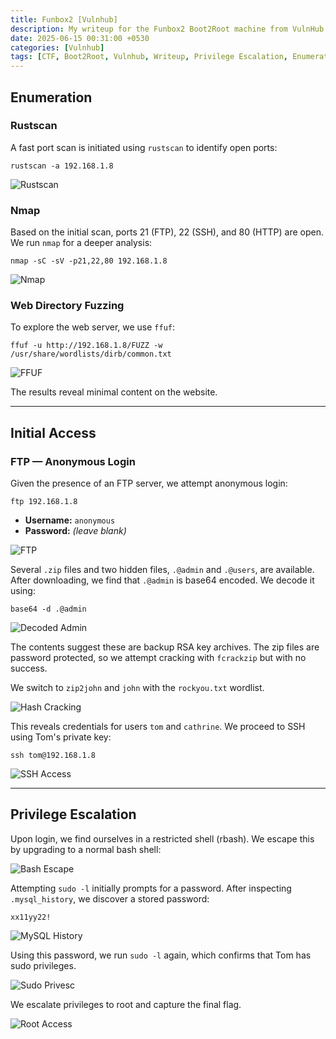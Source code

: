 ```yaml
---
title: Funbox2 [Vulnhub]
description: My writeup for the Funbox2 Boot2Root machine from VulnHub by @0815R2d2.
date: 2025-06-15 00:31:00 +0530
categories: [Vulnhub]
tags: [CTF, Boot2Root, Vulnhub, Writeup, Privilege Escalation, Enumeration]
---
```


## Enumeration

### Rustscan

A fast port scan is initiated using `rustscan` to identify open ports:

```
rustscan -a 192.168.1.8
```

![Rustscan](/assets/images/funbox2/0-rustscan.png)

### Nmap

Based on the initial scan, ports 21 (FTP), 22 (SSH), and 80 (HTTP) are open. We run `nmap` for a deeper analysis:

```
nmap -sC -sV -p21,22,80 192.168.1.8
```

![Nmap](/assets/images/funbox2/1-nmap.png)

### Web Directory Fuzzing

To explore the web server, we use `ffuf`:

```
ffuf -u http://192.168.1.8/FUZZ -w /usr/share/wordlists/dirb/common.txt
```

![FFUF](/assets/images/funbox2/2-ffuf.png)

The results reveal minimal content on the website.

---

## Initial Access

### FTP — Anonymous Login

Given the presence of an FTP server, we attempt anonymous login:

```
ftp 192.168.1.8
```

- **Username:** `anonymous`
- **Password:** *(leave blank)*

![FTP](/assets/images/funbox2/3-ftp.png)

Several `.zip` files and two hidden files, `.@admin` and `.@users`, are available. After downloading, we find that `.@admin` is base64 encoded. We decode it using:

```
base64 -d .@admin
```

![Decoded Admin](/assets/images/funbox2/4-@admin.png)

The contents suggest these are backup RSA key archives. The zip files are password protected, so we attempt cracking with `fcrackzip` but with no success.

We switch to `zip2john` and `john` with the `rockyou.txt` wordlist.

![Hash Cracking](/assets/images/funbox2/5-hashing.png)

This reveals credentials for users `tom` and `cathrine`. We proceed to SSH using Tom's private key:

```
ssh tom@192.168.1.8
```

![SSH Access](/assets/images/funbox2/6-ssh.png)

---

## Privilege Escalation

Upon login, we find ourselves in a restricted shell (rbash). We escape this by upgrading to a normal bash shell:

![Bash Escape](/assets/images/funbox2/7-bash.png)

Attempting `sudo -l` initially prompts for a password. After inspecting `.mysql_history`, we discover a stored password:

```
xx11yy22!
```

![MySQL History](/assets/images/funbox2/8-mysql_history.png)

Using this password, we run `sudo -l` again, which confirms that Tom has sudo privileges.

![Sudo Privesc](/assets/images/funbox2/9-sudo-l.png)

We escalate privileges to root and capture the final flag.

![Root Access](/assets/images/funbox2/10-pwned.png)